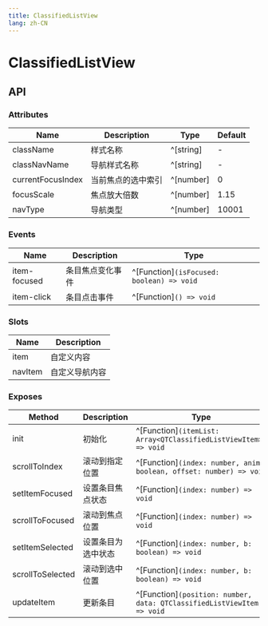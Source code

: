 ```yaml
---
title: ClassifiedListView
lang: zh-CN
---
```


# ClassifiedListView

## API

### Attributes

| Name                            | Description       | Type                 | Default  |
| ------------------------------- | ----------------- | ---------------------| -------- |
| className                       | 样式名称            | ^[string]            | -        |
| classNavName                    | 导航样式名称         | ^[string]            | -        |
| currentFocusIndex               | 当前焦点的选中索引    | ^[number]            | 0        |
| focusScale                      | 焦点放大倍数         | ^[number]            | 1.15     |
| navType                         | 导航类型            | ^[number]            | 10001    |

### Events

| Name          | Description      | Type                                        |
| --------------| ---------------- | ------------------------------------------- |
| item-focused  | 条目焦点变化事件    | ^[Function]`(isFocused: boolean) => void`   |
| item-click    | 条目点击事件       | ^[Function]`() => void`                     |

### Slots

| Name        | Description             |
| ----------- | ----------------------- |
| item        | 自定义内容                |
| navItem     | 自定义导航内容             |

### Exposes

| Method                       | Description                    | Type                                                                          |
|------------------------------|--------------------------------|-------------------------------------------------------------------------------|
| init                         | 初始化                          | ^[Function]`(itemList: Array<QTClassifiedListViewItem>) => void`                |
| scrollToIndex                | 滚动到指定位置                    | ^[Function]`(index: number, anim: boolean, offset: number) => void`           |
| setItemFocused               | 设置条目焦点状态                  | ^[Function]`(index: number) => void`           |
| scrollToFocused              | 滚动到焦点位置                    | ^[Function]`(index: number) => void`           |
| setItemSelected              | 设置条目为选中状态                 | ^[Function]`(index: number, b: boolean) => void`           |
| scrollToSelected             | 滚动到选中位置                    | ^[Function]`(index: number, b: boolean) => void`           |
| updateItem                   | 更新条目                         | ^[Function]`(position: number, data: QTClassifiedListViewItem) => void`           |
